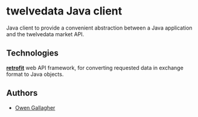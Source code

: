 # twelvedata Java client

Java client to provide a convenient abstraction between a Java application and the twelvedata market API.

## Technologies

**[retrofit](https://square.github.io/retrofit/)** web API framework, for converting requested data in exchange format to Java objects.

## Authors

- [Owen Gallagher](https://github.com/ogallagher)

